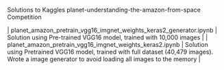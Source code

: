 Solutions to Kaggles planet-understanding-the-amazon-from-space Competition


| planet_amazon_pretrain_vgg16_imgnet_weights_keras2_generator.ipynb | Solution using Pre-trained VGG16 model, trained with 10,000 images |
| planet_amazon_pretrain_vgg16_imgnet_weights_keras2.ipynb | Solution using Pretrained VGG16 model, trained with full dataset (40,479 images). Wrote a image generator to avoid loading all images to the memory |



